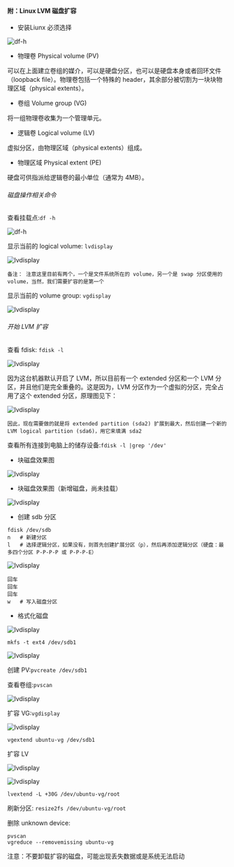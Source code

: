 #### 附：Linux LVM 磁盘扩容

- 安装Liunx 必须选择

![df-h](imgs/LVM.png)  

- 物理卷 Physical volume (PV)

可以在上面建立卷组的媒介，可以是硬盘分区，也可以是硬盘本身或者回环文件（loopback file）。物理卷包括一个特殊的 header，其余部分被切割为一块块物理区域（physical extents）。

- 卷组 Volume group (VG)

将一组物理卷收集为一个管理单元。

- 逻辑卷 Logical volume (LV)

虚拟分区，由物理区域（physical extents）组成。

- 物理区域 Physical extent (PE)

硬盘可供指派给逻辑卷的最小单位（通常为 4MB）。

###### 磁盘操作相关命令
   
查看挂载点:`df -h`

![df-h](imgs/df-h.png)  

显示当前的 logical volume: `lvdisplay`

![lvdisplay](imgs/lvdisplay.png)  

`备注： 注意这里目前有两个，一个是文件系统所在的 volume，另一个是 swap 分区使用的 volume，当然，我们需要扩容的是第一个`

显示当前的 volume group: `vgdisplay`

![lvdisplay](imgs/vgdisplay.png)  


###### 开始 LVM 扩容

查看 fdisk: `fdisk -l`

![lvdisplay](imgs/fdisk-l.png)  

因为这台机器默认开启了 LVM，所以目前有一个 extended 分区和一个 LVM 分区，并且他们是完全重叠的。这是因为，LVM 分区作为一个虚拟的分区，完全占用了这个 extended 分区，原理图见下：

![lvdisplay](imgs/LVMfull.png) 

 `因此，现在需要做的就是将 extended partition (sda2) 扩展到最大，然后创建一个新的 LVM logical partition (sda6)，用它来填满 sda2`
 
查看所有连接到电脑上的储存设备:`fdisk -l |grep '/dev'`

- 块磁盘效果图

![lvdisplay](imgs/1.png) 


- 块磁盘效果图（新增磁盘，尚未挂载）

![lvdisplay](imgs/2.png) 

-  创建 sdb 分区
```
fdisk /dev/sdb
n	# 新建分区
l	# 选择逻辑分区，如果没有，则首先创建扩展分区（p），然后再添加逻辑分区（硬盘：最多四个分区 P-P-P-P 或 P-P-P-E）
```

![lvdisplay](imgs/sdb.png) 

```
回车
回车
回车
w	# 写入磁盘分区
```
-  格式化磁盘

![lvdisplay](imgs/sdb1.png) 

`mkfs -t ext4 /dev/sdb1`

![lvdisplay](imgs/sdb2.png) 

创建 PV:`pvcreate /dev/sdb1`


查看卷组:`pvscan`

![lvdisplay](imgs/pvscan.png) 

扩容 VG:`vgdisplay`

![lvdisplay](imgs/vgdisplay.png) 

`vgextend ubuntu-vg /dev/sdb1`


扩容 LV

![lvdisplay](imgs/LV1.png) 

![lvdisplay](imgs/LV2.png) 

`lvextend -L +30G /dev/ubuntu-vg/root`

刷新分区: `resize2fs /dev/ubuntu-vg/root`

删除 unknown device: 
```
pvscan
vgreduce --removemissing ubuntu-vg
```
注意：不要卸载扩容的磁盘，可能出现丢失数据或是系统无法启动


 



